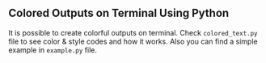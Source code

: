 ## Colored Outputs on Terminal Using Python
It is possible to create colorful outputs on terminal. Check `colored_text.py` file to see color & style codes and how it works.
Also you can find a simple example in `example.py` file.
